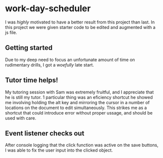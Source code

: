 # work-day-scheduler
I was *highly* motivated to have a better result from this project than last. In this project we were given starter code to be edited and augmented with a js file.
## Getting started
Due to my deep need to focus an unfortunate amount of time on rudimentary drills, I got a *woefully* late start.
## Tutor time helps!
My tutoring session with Sam was extremely fruitful, and I appreciate that he is still my tutor. 1 particular thing was an eficiency shortcut he showed me involving holding the alt key and mirroring the cursor in a number of locations on the document to edit simultaneously. This strikes me as a shortcut that could introduce error without proper ussage, and should be used with care.
## Event listener checks out
After console logging that the click function was active on the save buttons, I was able to fix the user input into the clicked object.